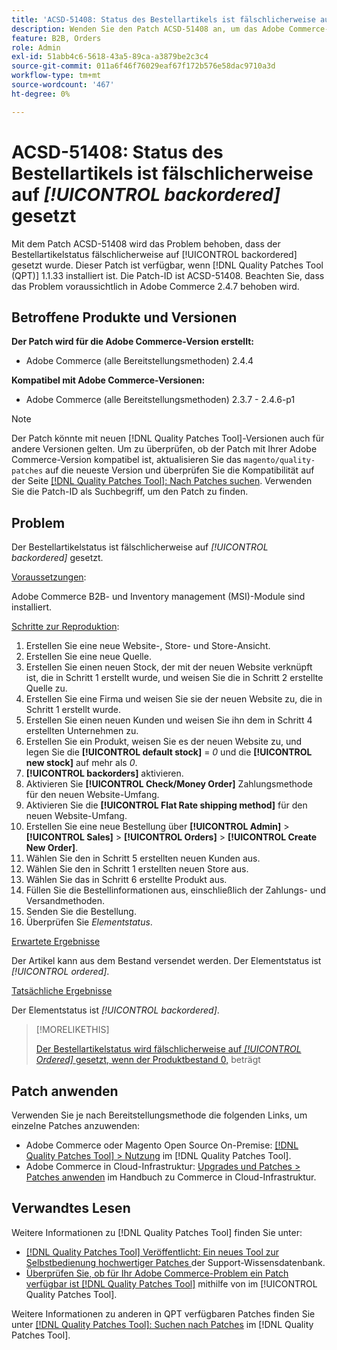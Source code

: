 ```yaml
---
title: 'ACSD-51408: Status des Bestellartikels ist fälschlicherweise auf [!UICONTROL backordered] gesetzt'
description: Wenden Sie den Patch ACSD-51408 an, um das Adobe Commerce-Problem zu beheben, bei dem der Bestellartikelstatus fälschlicherweise auf [!UICONTROL backordered] gesetzt wurde.
feature: B2B, Orders
role: Admin
exl-id: 51abb4c6-5618-43a5-89ca-a3879be2c3c4
source-git-commit: 011a6f46f76029eaf67f172b576e58dac9710a3d
workflow-type: tm+mt
source-wordcount: '467'
ht-degree: 0%

---
```


# ACSD-51408: Status des Bestellartikels ist fälschlicherweise auf *[!UICONTROL backordered]* gesetzt

Mit dem Patch ACSD-51408 wird das Problem behoben, dass der Bestellartikelstatus fälschlicherweise auf [!UICONTROL backordered] gesetzt wurde. Dieser Patch ist verfügbar, wenn [!DNL Quality Patches Tool (QPT)] 1.1.33 installiert ist. Die Patch-ID ist ACSD-51408. Beachten Sie, dass das Problem voraussichtlich in Adobe Commerce 2.4.7 behoben wird.

## Betroffene Produkte und Versionen

**Der Patch wird für die Adobe Commerce-Version erstellt:**

* Adobe Commerce (alle Bereitstellungsmethoden) 2.4.4

**Kompatibel mit Adobe Commerce-Versionen:**

* Adobe Commerce (alle Bereitstellungsmethoden) 2.3.7 - 2.4.6-p1

>[!NOTE]
>
>Der Patch könnte mit neuen [!DNL Quality Patches Tool]-Versionen auch für andere Versionen gelten. Um zu überprüfen, ob der Patch mit Ihrer Adobe Commerce-Version kompatibel ist, aktualisieren Sie das `magento/quality-patches` auf die neueste Version und überprüfen Sie die Kompatibilität auf der Seite [[!DNL Quality Patches Tool]: Nach Patches suchen](https://experienceleague.adobe.com/tools/commerce-quality-patches/index.html?lang=de). Verwenden Sie die Patch-ID als Suchbegriff, um den Patch zu finden.

## Problem

Der Bestellartikelstatus ist fälschlicherweise auf *[!UICONTROL backordered]* gesetzt.

<u>Voraussetzungen</u>:

Adobe Commerce B2B- und Inventory management (MSI)-Module sind installiert.

<u>Schritte zur Reproduktion</u>:

1. Erstellen Sie eine neue Website-, Store- und Store-Ansicht.
1. Erstellen Sie eine neue Quelle.
1. Erstellen Sie einen neuen Stock, der mit der neuen Website verknüpft ist, die in Schritt 1 erstellt wurde, und weisen Sie die in Schritt 2 erstellte Quelle zu.
1. Erstellen Sie eine Firma und weisen Sie sie der neuen Website zu, die in Schritt 1 erstellt wurde.
1. Erstellen Sie einen neuen Kunden und weisen Sie ihn dem in Schritt 4 erstellten Unternehmen zu.
1. Erstellen Sie ein Produkt, weisen Sie es der neuen Website zu, und legen Sie die **[!UICONTROL default stock]** = *0* und die **[!UICONTROL new stock]** auf mehr als *0*.
1. **[!UICONTROL backorders]** aktivieren.
1. Aktivieren Sie **[!UICONTROL Check/Money Order]** Zahlungsmethode für den neuen Website-Umfang.
1. Aktivieren Sie die **[!UICONTROL Flat Rate shipping method]** für den neuen Website-Umfang.
1. Erstellen Sie eine neue Bestellung über **[!UICONTROL Admin]** > **[!UICONTROL Sales]** > **[!UICONTROL Orders]** > **[!UICONTROL Create New Order]**.
1. Wählen Sie den in Schritt 5 erstellten neuen Kunden aus.
1. Wählen Sie den in Schritt 1 erstellten neuen Store aus.
1. Wählen Sie das in Schritt 6 erstellte Produkt aus.
1. Füllen Sie die Bestellinformationen aus, einschließlich der Zahlungs- und Versandmethoden.
1. Senden Sie die Bestellung.
1. Überprüfen Sie *Elementstatus*.

<u>Erwartete Ergebnisse</u>

Der Artikel kann aus dem Bestand versendet werden. Der Elementstatus ist *[!UICONTROL ordered]*.

<u>Tatsächliche Ergebnisse</u>

Der Elementstatus ist *[!UICONTROL backordered]*.

>[!MORELIKETHIS]
>
>[Der Bestellartikelstatus wird fälschlicherweise auf *[!UICONTROL Ordered]* gesetzt, wenn der Produktbestand 0,](/help/tools/quality-patches-tool/patches-available-in-qpt/v1-1-33/acsd-51735-order-item-status-incorrectly-set.md) beträgt

## Patch anwenden

Verwenden Sie je nach Bereitstellungsmethode die folgenden Links, um einzelne Patches anzuwenden:

* Adobe Commerce oder Magento Open Source On-Premise: [[!DNL Quality Patches Tool] > Nutzung](/help/tools/quality-patches-tool/usage.md) im [!DNL Quality Patches Tool].
* Adobe Commerce in Cloud-Infrastruktur: [Upgrades und Patches > Patches anwenden](https://experienceleague.adobe.com/docs/commerce-cloud-service/user-guide/develop/upgrade/apply-patches.html?lang=de) im Handbuch zu Commerce in Cloud-Infrastruktur.

## Verwandtes Lesen

Weitere Informationen zu [!DNL Quality Patches Tool] finden Sie unter:

* [[!DNL Quality Patches Tool] Veröffentlicht: Ein neues Tool zur Selbstbedienung hochwertiger Patches ](https://experienceleague.adobe.com/de/docs/commerce-operations/tools/quality-patches-tool/quality-patches-tool-to-self-serve-quality-patches) der Support-Wissensdatenbank.
* [Überprüfen Sie, ob für Ihr Adobe Commerce-Problem ein Patch verfügbar ist [!DNL Quality Patches Tool]](/help/tools/quality-patches-tool/patches-available-in-qpt/check-patch-for-magento-issue-with-magento-quality-patches.md) mithilfe von im [!UICONTROL Quality Patches Tool].


Weitere Informationen zu anderen in QPT verfügbaren Patches finden Sie unter [[!DNL Quality Patches Tool]: Suchen nach Patches](https://experienceleague.adobe.com/tools/commerce-quality-patches/index.html?lang=de) im [!DNL Quality Patches Tool].

